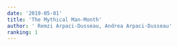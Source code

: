 ```yaml
---
date: '2019-05-01'
title: 'The Mythical Man-Month'
author: ' Remzi Arpaci-Dusseau, Andrea Arpaci-Dusseau'
ranking: 1
---
```


